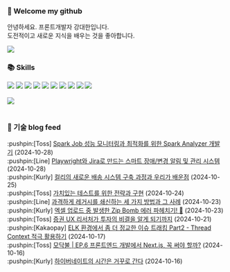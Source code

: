 ### 👋 Welcome my github

안녕하세요. 프론트개발자 강대한입니다.
<br>
도전적이고 새로운 지식을 배우는 것을 좋아합니다.

<!--
![header](https://capsule-render.vercel.app/api?type=Waving&color=auto&height=300&section=header&text=Welcome&fontAlignY=40&desc=KangDaeHan%20github%20&descSize=20&descAlignY=55&animation=fadeIn&fontSize=90)

**KangDaeHan/KangDaeHan** is a ✨ _special_ ✨ repository because its `README.md` (this file) appears on your GitHub profile.

Here are some ideas to get you started:

- 🔭 I’m currently working on ...
- 🌱 I’m currently learning ...
- 👯 I’m looking to collaborate on ...
- 🤔 I’m looking for help with ...
- 💬 Ask me about ...
- 📫 How to reach me: ...
- 😄 Pronouns: ...
- ⚡ Fun fact: ...
-->

<a href="https://twinfamily.github.io" target="_blank"><img src="https://img.shields.io/badge/Blog-121D33?style=flat-square&logo=blogger&logoColor=ffffff"/></a>

### :books: Skills
<a href="#" target="_blank"><img src="https://img.shields.io/badge/React-61DAFB?style=flat-square&logo=react&logoColor=ffffff"/></a>
<a href="#" target="_blank"><img src="https://img.shields.io/badge/Html5-E34F26?style=flat-square&logo=html5&logoColor=ffffff"/></a>
<a href="#" target="_blank"><img src="https://img.shields.io/badge/Javascript-F7DF1E?style=flat-square&logo=javascript&logoColor=ffffff"/></a>
<a href="#" target="_blank"><img src="https://img.shields.io/badge/Cssmodules-000000?style=flat-square&logo=cssmodules&logoColor=ffffff"/></a>
<a href="#" target="_blank"><img src="https://img.shields.io/badge/Node.js-339933?style=flat-square&logo=nodedotjs&logoColor=ffffff"/></a>
<a href="#" target="_blank"><img src="https://img.shields.io/badge/Typescript-3178C6?style=flat-square&logo=typescript&logoColor=ffffff"/></a>
<a href="#" target="_blank"><img src="https://img.shields.io/badge/Git-F05032?style=flat-square&logo=git&logoColor=ffffff"/></a>
<a href="#" target="_blank"><img src="https://img.shields.io/badge/Gitlab-FC6D26?style=flat-square&logo=gitlab&logoColor=ffffff"/></a>
<a href="#" target="_blank"><img src="https://img.shields.io/badge/Webpack-8DD6F9?style=flat-square&logo=webpack&logoColor=ffffff"/></a>
<a href="#" target="_blank"><img src="https://img.shields.io/badge/Vite-646CFF?style=flat-square&logo=vite&logoColor=ffffff"/></a>
<br><br>
<img src="https://github-readme-stats.vercel.app/api/top-langs/?username=KangDaeHan&layout=compact">
<br><br>
### :round_pushpin: 기술 blog feed
<!-- BLOG-POST-LIST:START --><div>:pushpin:[Toss] <a target="_blank" href="https://toss.tech/article/spark-analyzer">Spark Job 성능 모니터링과 최적화를 위한 Spark Analyzer 개발기</a> (2024-10-28)</div><div>:pushpin:[Line] <a target="_blank" href="https://techblog.lycorp.co.jp/ko/smart-monitoring-system-with-playwright-and-jira">Playwright와 Jira로 만드는 스마트 장애/변경 알림 및 관리 시스템</a> (2024-10-28)</div><div>:pushpin:[Kurly] <a target="_blank" href="http://thefarmersfront.github.io/blog/2023-delivery-system/">컬리의 새로운 배송 시스템 구축 과정과 우리가 배운점</a> (2024-10-25)</div><div>:pushpin:[Toss] <a target="_blank" href="https://toss.tech/article/test-strategy-server">가치있는 테스트를 위한 전략과 구현</a> (2024-10-24)</div><div>:pushpin:[Line] <a target="_blank" href="https://techblog.lycorp.co.jp/ko/three-ways-to-reform-legacy-systems">과격하게 레거시를 쇄신하는 세 가지 방법과 그 사례</a> (2024-10-23)</div><div>:pushpin:[Kurly] <a target="_blank" href="http://thefarmersfront.github.io/blog/74-excel-upload-zip-bomb/">엑셀 업로드 중 발생한 Zip Bomb 에러 파헤치기! 🥊</a> (2024-10-23)</div><div>:pushpin:[Toss] <a target="_blank" href="https://toss.tech/article/uxresearcher-meets-investor">증권 UX 리서처가 투자의 비결을 알게 되기까지</a> (2024-10-21)</div><div>:pushpin:[Kakaopay] <a target="_blank" href="https://tech.kakaopay.com/post/podo-elk-threadcontext-part-2/">ELK 환경에서 좀 더 정교한 이슈 트래킹 Part2 - Thread Context 적극 활용하기</a> (2024-10-17)</div><div>:pushpin:[Toss] <a target="_blank" href="https://toss.tech/article/firesidechat_frontend_6">모닥불 | EP.6 프론트엔드 개발에서 Next.js, 꼭 써야 할까?</a> (2024-10-16)</div><div>:pushpin:[Kurly] <a target="_blank" href="http://thefarmersfront.github.io/blog/fix-hibernate-localtime-bug/">하이버네이트의 시간은 거꾸로 간다</a> (2024-10-16)</div><!-- BLOG-POST-LIST:END -->

<!-- ![Anurag's GitHub stats](https://github-readme-stats.vercel.app/api?username=KangDaeHan&show_icons=true&theme=radical) -->
